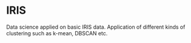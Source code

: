 # IRIS
Data science applied on basic IRIS data. Application of different kinds of clustering such as k-mean, DBSCAN etc.
